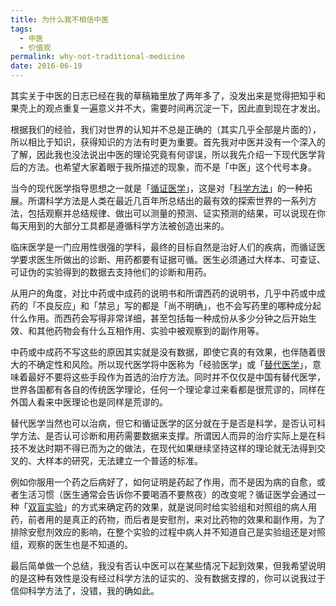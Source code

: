 ```yaml
---
title: 为什么我不相信中医
tags:
  - 中医
  - 价值观
permalink: why-not-traditional-medicine
date: 2016-06-19
---
```


其实关于中医的日志已经在我的草稿箱里放了两年多了，没发出来是觉得把知乎和果壳上的观点重复一遍意义并不大，需要时间再沉淀一下，因此直到现在才发出。

根据我们的经验，我们对世界的认知并不总是正确的（其实几乎全部是片面的），所以相比于知识，获得知识的方法有时更为重要。首先我对中医并没有一个深入的了解，因此我也没法说出中医的理论究竟有何谬误，所以我先介绍一下现代医学背后的方法。也希望大家着眼于我所描述的现象，而不是「中医」这个代号本身。

当今的现代医学指导思想之一就是「[循证医学](https://zh.wikipedia.org/wiki/%E5%BE%AA%E8%AF%81%E5%8C%BB%E5%AD%A6)」，这是对「[科学方法](https://zh.wikipedia.org/wiki/%E7%A7%91%E5%AD%A6%E6%96%B9%E6%B3%95)」的一种拓展。所谓科学方法是人类在最近几百年所总结出的最有效的探索世界的一系列方法，包括观察并总结规律、做出可以测量的预测、证实预测的结果，可以说现在你每天用到的大部分工具都是遵循科学方法被创造出来的。

临床医学是一门应用性很强的学科，最终的目标自然是治好人们的疾病，而循证医学要求医生所做出的诊断、用药都要有证据可循。医生必须通过大样本、可查证、可证伪的实验得到的数据去支持他们的诊断和用药。

从用户的角度，对比中药或中成药的说明书和所谓西药的说明书，几乎中药或中成药的「不良反应」和「禁忌」写的都是「尚不明确」，也不会写药里的哪种成分起什么作用。而西药会写得非常详细，甚至包括每一种成份从多少分钟之后开始生效、和其他药物会有什么互相作用、实验中被观察到的副作用等。

中药或中成药不写这些的原因其实就是没有数据，即使它真的有效果，也伴随着很大的不确定性和风险。所以现代医学将中医称为「经验医学」或「[替代医学](https://zh.wikipedia.org/wiki/%E6%9B%BF%E4%BB%A3%E5%8C%BB%E5%AD%A6)」，意味着最好不要将这些手段作为首选的治疗方法。同时并不仅仅是中国有替代医学，世界各国都有各自的传统医学理论，任何一个理论拿过来看都是很荒谬的，同样在外国人看来中医理论也是同样是荒谬的。

替代医学当然也可以治病，但它和循证医学的区分就在于是否是科学，是否认可科学方法、是否认可诊断和用药需要数据来支撑。所谓因人而异的治疗实际上是在科技不发达时期不得已而为之的做法，在现代如果继续坚持这样的理论就无法得到交叉的、大样本的研究，无法建立一个普适的标准。

例如你服用一个药之后病好了，如何证明是药起了作用，而不是因为病的自愈，或者生活习惯（医生通常会告诉你不要喝酒不要熬夜）的改变呢？循证医学会通过一种「[双盲实验](https://zh.wikipedia.org/wiki/%E9%9B%99%E7%9B%B2)」的方式来确定药的效果，就是说同时给实验组和对照组的病人用药，前者用的是真正的药物，而后者是安慰剂，来对比药物的效果和副作用，为了排除安慰剂效应的影响，在整个实验的过程中病人并不知道自己是实验组还是对照组，观察的医生也是不知道的。

最后简单做一个总结，我没有否认中医可以在某些情况下起到效果，但我希望说明的是这种有效性是没有经过科学方法的证实的、没有数据支撑的，你可以说我过于信仰科学方法了，没错，我的确如此。
